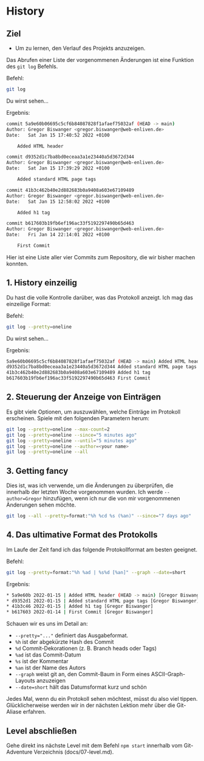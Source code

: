 # History

## Ziel
- Um zu lernen, den Verlauf des Projekts anzuzeigen.

Das Abrufen einer Liste der vorgenommenen Änderungen ist eine Funktion des `git log` Befehls.

Befehl:  
```bash
git log
```

Du wirst sehen...

Ergebnis:  
```bash
commit 5a9e60b06695c5cf6b84087828f1afaef75032af (HEAD -> main)
Author: Gregor Biswanger <gregor.biswanger@web-enliven.de>
Date:   Sat Jan 15 17:40:52 2022 +0100

    Added HTML header

commit d9352d1c7ba8bd0eceaa3a1e23440a5d3672d344
Author: Gregor Biswanger <gregor.biswanger@web-enliven.de>
Date:   Sat Jan 15 17:39:29 2022 +0100

    Added standard HTML page tags

commit 41b3c462b40e2d882683b0a9408a603e67109489
Author: Gregor Biswanger <gregor.biswanger@web-enliven.de>
Date:   Sat Jan 15 12:58:02 2022 +0100

    Added h1 tag

commit b617603b19fb6ef196ac33f5192297490b65d463
Author: Gregor Biswanger <gregor.biswanger@web-enliven.de>
Date:   Fri Jan 14 22:14:01 2022 +0100

    First Commit
```

Hier ist eine Liste aller vier Commits zum Repository, die wir bisher machen konnten.

## 1. History einzeilig

Du hast die volle Kontrolle darüber, was das Protokoll anzeigt. Ich mag das einzeilige Format:

Befehl:  
```bash
git log --pretty=oneline
```

Du wirst sehen...

Ergebnis:  
```bash
5a9e60b06695c5cf6b84087828f1afaef75032af (HEAD -> main) Added HTML header
d9352d1c7ba8bd0eceaa3a1e23440a5d3672d344 Added standard HTML page tags
41b3c462b40e2d882683b0a9408a603e67109489 Added h1 tag
b617603b19fb6ef196ac33f5192297490b65d463 First Commit
```

## 2. Steuerung der Anzeige von Einträgen

Es gibt viele Optionen, um auszuwählen, welche Einträge im Protokoll erscheinen. Spiele mit den folgenden Parametern herum:

```bash
git log --pretty=oneline --max-count=2
git log --pretty=oneline --since="5 minutes ago"
git log --pretty=oneline --until="5 minutes ago"
git log --pretty=oneline --author=<your name>
git log --pretty=oneline --all
```

## 3. Getting fancy

Dies ist, was ich verwende, um die Änderungen zu überprüfen, die innerhalb der letzten Woche vorgenommen wurden. Ich werde `--author=Gregor` hinzufügen, wenn ich nur die von mir vorgenommenen Änderungen sehen möchte.

```bash
git log --all --pretty=format:"%h %cd %s (%an)" --since="7 days ago"
```

## 4. Das ultimative Format des Protokolls

Im Laufe der Zeit fand ich das folgende Protokollformat am besten geeignet.

Befehl:  
```bash
git log --pretty=format:"%h %ad | %s%d [%an]" --graph --date=short
```

Ergebnis:
```bash
* 5a9e60b 2022-01-15 | Added HTML header (HEAD -> main) [Gregor Biswanger]
* d9352d1 2022-01-15 | Added standard HTML page tags [Gregor Biswanger]
* 41b3c46 2022-01-15 | Added h1 tag [Gregor Biswanger]
* b617603 2022-01-14 | First Commit [Gregor Biswanger]
```

Schauen wir es uns im Detail an:

- `--pretty="..."` definiert das Ausgabeformat.  
- `%h` ist der abgekürzte Hash des Commit  
- `%d` Commit-Dekorationen (z. B. Branch heads oder Tags)  
- `%ad` ist das Commit-Datum  
- `%s` ist der Kommentar  
- `%an` ist der Name des Autors  
- `--graph` weist git an, den Commit-Baum in Form eines ASCII-Graph-Layouts anzuzeigen  
- `--date=short` hält das Datumsformat kurz und schön  

Jedes Mal, wenn du ein Protokoll sehen möchtest, müsst du also viel tippen. Glücklicherweise werden wir in der nächsten Lektion mehr über die Git-Aliase erfahren.

## Level abschließen
Gehe direkt ins nächste Level mit dem Befehl `npm start` innerhalb vom Git-Adventure Verzeichnis (docs/07-level.md).